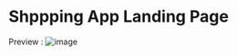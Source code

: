 # Shppping App Landing Page

Preview :
 ![image](https://user-images.githubusercontent.com/27288409/185035886-fc687fbd-4169-42c1-8f47-510cf693d6a3.png)

